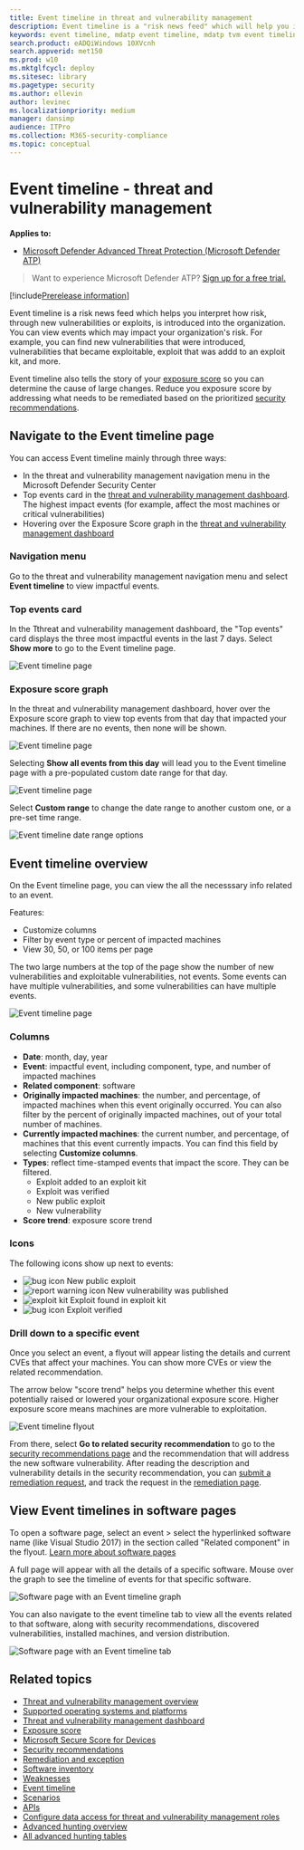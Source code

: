 ```yaml
---
title: Event timeline in threat and vulnerability management
description: Event timeline is a "risk news feed" which will help you interpret how risk is introduced into the organization and which mitigations happened to reduce it.
keywords: event timeline, mdatp event timeline, mdatp tvm event timeline, threat and vulnerability management, Microsoft Defender Advanced Threat Protection
search.product: eADQiWindows 10XVcnh
search.appverid: met150
ms.prod: w10
ms.mktglfcycl: deploy
ms.sitesec: library
ms.pagetype: security
ms.author: ellevin
author: levinec
ms.localizationpriority: medium
manager: dansimp
audience: ITPro
ms.collection: M365-security-compliance 
ms.topic: conceptual
---
```

# Event timeline - threat and vulnerability management

**Applies to:**
- [Microsoft Defender Advanced Threat Protection (Microsoft Defender ATP)](https://go.microsoft.com/fwlink/p/?linkid=2069559)

>Want to experience Microsoft Defender ATP? [Sign up for a free trial.](https://www.microsoft.com/microsoft-365/windows/microsoft-defender-atp?ocid=docs-wdatp-portaloverview-abovefoldlink)

[!include[Prerelease information](../../includes/prerelease.md)]

Event timeline is a risk news feed which helps you interpret how risk, through new vulnerabilities or exploits, is introduced into the organization. You can view events which may impact your organization's risk. For example, you can find new vulnerabilities that were introduced, vulnerabilities that became exploitable, exploit that was addd to an exploit kit, and more.

Event timeline also tells the story of your [exposure score](tvm-exposure-score.md) so you can determine the cause of large changes. Reduce you exposure score by addressing what needs to be remediated based on the prioritized [security recommendations](tvm-security-recommendation.md).

## Navigate to the Event timeline page

You can access Event timeline mainly through three ways:

- In the threat and vulnerability management navigation menu in the Microsoft Defender Security Center
- Top events card in the [threat and vulnerability management dashboard](tvm-dashboard-insights.md). The highest impact events (for example, affect the most machines or critical vulnerabilities)
- Hovering over the Exposure Score graph in the [threat and vulnerability management dashboard](tvm-dashboard-insights.md)

### Navigation menu

Go to the threat and vulnerability management navigation menu and select **Event timeline** to view impactful events.

### Top events card

In the Tthreat and vulnerability management dashboard, the "Top events" card displays the three most impactful events in the last 7 days. Select **Show more** to go to the Event timeline page.

![Event timeline page](images/tvm-top-events-card.png)

### Exposure score graph

In the threat and vulnerability management dashboard, hover over the Exposure score graph to view top events from that day that impacted your machines. If there are no events, then none will be shown.

![Event timeline page](images/tvm-event-timeline-exposure-score400.png)

Selecting **Show all events from this day** will lead you to the Event timeline page with a pre-populated custom date range for that day.

![Event timeline page](images/tvm-event-timeline-drilldown.png)

Select **Custom range** to change the date range to another custom one, or a pre-set time range.

![Event timeline date range options](images/tvm-event-timeline-dates.png)

## Event timeline overview

On the Event timeline page, you can view the all the necesssary info related to an event. 

Features:

- Customize columns
- Filter by event type or percent of impacted machines
- View 30, 50, or 100 items per page

The two large numbers at the top of the page show the number of new vulnerabilities and exploitable vulnerabilities, not events. Some events can have multiple vulnerabilities, and some vulnerabilities can have multiple events.

![Event timeline page](images/tvm-event-timeline-overview-mixed-type.png)

### Columns

- **Date**: month, day, year
- **Event**: impactful event, including component, type, and number of impacted machines
- **Related component**: software
- **Originally impacted machines**: the number, and percentage, of impacted machines when this event originally occurred. You can also filter by the percent of originally impacted machines, out of your total number of machines.
- **Currently impacted machines**: the current number, and percentage, of machines that this event currently impacts. You can find this field by selecting **Customize columns**.
- **Types**: reflect time-stamped events that impact the score. They can be filtered.
    - Exploit added to an exploit kit
    - Exploit was verified
    - New public exploit
    - New vulnerability
- **Score trend**: exposure score trend

### Icons

The following icons show up next to events:

- ![bug icon](images/tvm-black-bug-icon.png) New public exploit
- ![report warning icon](images/report-warning-icon.png) New vulnerability was published
- ![exploit kit](images/bug-lightning-icon2.png) Exploit found in exploit kit
- ![bug icon](images/bug-caution-icon2.png) Exploit verified

### Drill down to a specific event

Once you select an event, a flyout will appear listing the details and current CVEs that affect your machines. You can show more CVEs or view the related recommendation.

The arrow below "score trend" helps you determine whether this event potentially raised or lowered your organizational exposure score. Higher exposure score means machines are more vulnerable to exploitation.

![Event timeline flyout](images/tvm-event-timeline-flyout500.png)

From there, select **Go to related security recommendation** to go to the [security recommendations page](tvm-security-recommendation.md) and the recommendation that will address the new software vulnerability. After reading the description and vulnerability details in the security recommendation, you can [submit a remediation request](tvm-security-recommendation.md#request-remediation), and track the request in the [remediation page](tvm-remediation.md).  

## View Event timelines in software pages

To open a software page, select an event > select the hyperlinked software name (like Visual Studio 2017) in the section called "Related component" in the flyout. [Learn more about software pages](tvm-software-inventory.md#software-pages)

A full page will appear with all the details of a specific software. Mouse over the graph to see the timeline of events for that specific software.

![Software page with an Event timeline graph](images/tvm-event-timeline-software.png)

 You can also navigate to the event timeline tab to view all the events related to that software, along with security recommendations, discovered vulnerabilities, installed machines, and version distribution.

![Software page with an Event timeline tab](images/tvm-event-timeline-software-pages.png)

## Related topics

- [Threat and vulnerability management overview](next-gen-threat-and-vuln-mgt.md)
- [Supported operating systems and platforms](tvm-supported-os.md)
- [Threat and vulnerability management dashboard](tvm-dashboard-insights.md)
- [Exposure score](tvm-exposure-score.md)
- [Microsoft Secure Score for Devices](tvm-microsoft-secure-score-devices.md)
- [Security recommendations](tvm-security-recommendation.md)
- [Remediation and exception](tvm-remediation.md)
- [Software inventory](tvm-software-inventory.md)
- [Weaknesses](tvm-weaknesses.md)
- [Event timeline](threat-and-vuln-mgt-event-timeline.md)
- [Scenarios](threat-and-vuln-mgt-scenarios.md)
- [APIs](next-gen-threat-and-vuln-mgt.md#apis)
- [Configure data access for threat and vulnerability management roles](user-roles.md#create-roles-and-assign-the-role-to-an-azure-active-directory-group)
- [Advanced hunting overview](overview-hunting.md)
- [All advanced hunting tables](advanced-hunting-reference.md)
